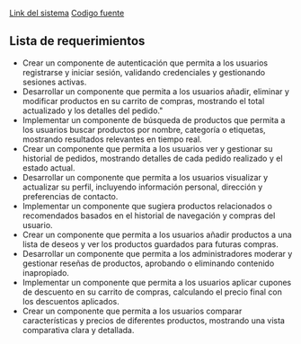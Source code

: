 [Link del sistema](https://bootstrap-sandbox-architecture.pages.dev/ "Link del sistema")
[Codigo fuente](https://github.com/citseOfficial/bootstrap-sandbox-architecture.git "Codigo fuente")

## Lista de requerimientos
- Crear un componente de autenticación que permita a los usuarios registrarse y iniciar sesión, validando credenciales y gestionando sesiones activas.
- Desarrollar un componente que permita a los usuarios añadir, eliminar y modificar productos en su carrito de compras, mostrando el total actualizado y los detalles del pedido."
- Implementar un componente de búsqueda de productos que permita a los usuarios buscar productos por nombre, categoría o etiquetas, mostrando resultados relevantes en tiempo real.
- Crear un componente que permita a los usuarios ver y gestionar su historial de pedidos, mostrando detalles de cada pedido realizado y el estado actual.
- Desarrollar un componente que permita a los usuarios visualizar y actualizar su perfil, incluyendo información personal, dirección y preferencias de contacto.
- Implementar un componente que sugiera productos relacionados o recomendados basados en el historial de navegación y compras del usuario.
- Crear un componente que permita a los usuarios añadir productos a una lista de deseos y ver los productos guardados para futuras compras.
- Desarrollar un componente que permita a los administradores moderar y gestionar reseñas de productos, aprobando o eliminando contenido inapropiado.
- Implementar un componente que permita a los usuarios aplicar cupones de descuento en su carrito de compras, calculando el precio final con los descuentos aplicados.
- Crear un componente que permita a los usuarios comparar características y precios de diferentes productos, mostrando una vista comparativa clara y detallada.
